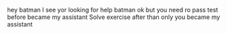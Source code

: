 hey batman I see yor looking for help
batman ok but you need ro pass test before became my assistant 
Solve exercise after than only you became my assistant